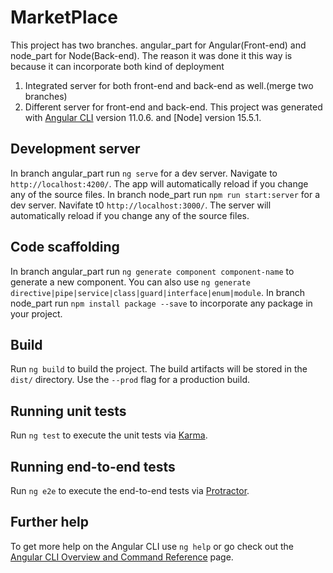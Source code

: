 # MarketPlace

This project has two branches. angular_part for Angular(Front-end) and node_part for Node(Back-end). 
The reason it was done it this way is because it can incorporate both kind of deployment 
1. Integrated server for both front-end and back-end as well.(merge two branches)
2. Different server for front-end and back-end.
This project was generated with [Angular CLI](https://github.com/angular/angular-cli) version 11.0.6. and [Node] version 15.5.1.

## Development server


In branch angular_part run `ng serve` for a dev server. Navigate to `http://localhost:4200/`. The app will automatically reload if you change any of the source files.
In branch node_part run `npm run start:server` for a dev server. Navifate t0 `http://localhost:3000/`. The server will automatically
reload if you change any of the source files. 


## Code scaffolding

In branch angular_part run `ng generate component component-name` to generate a new component. You can also use `ng generate directive|pipe|service|class|guard|interface|enum|module`.
In branch node_part run  `npm install package --save` to incorporate any package in your project.

## Build

Run `ng build` to build the project. The build artifacts will be stored in the `dist/` directory. Use the `--prod` flag for a production build.

## Running unit tests

Run `ng test` to execute the unit tests via [Karma](https://karma-runner.github.io).

## Running end-to-end tests

Run `ng e2e` to execute the end-to-end tests via [Protractor](http://www.protractortest.org/).

## Further help

To get more help on the Angular CLI use `ng help` or go check out the [Angular CLI Overview and Command Reference](https://angular.io/cli) page.
